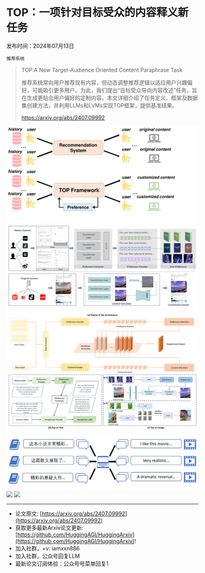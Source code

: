 # TOP：一项针对目标受众的内容释义新任务
发布时间：2024年07月13日

`推荐系统`
> TOP:A New Target-Audience Oriented Content Paraphrase Task
>
> 推荐系统常向用户推荐现有内容，但动态调整推荐逻辑以适应用户兴趣偏好，可能吸引更多用户。为此，我们提出“目标受众导向内容改述”任务，旨在生成更贴合用户偏好的定制内容。本文详细介绍了任务定义、框架及数据集创建方法，并利用LLMs和LVMs实现TOP框架，提供基准结果。
>
> https://arxiv.org/abs/2407.09992

![](https://raw.githubusercontent.com/HuggingAGI/HuggingArxiv/main/paper_images/2407.09992/x1.png)
![](https://raw.githubusercontent.com/HuggingAGI/HuggingArxiv/main/paper_images/2407.09992/x2.png)
![](https://raw.githubusercontent.com/HuggingAGI/HuggingArxiv/main/paper_images/2407.09992/x3.png)
![](https://raw.githubusercontent.com/HuggingAGI/HuggingArxiv/main/paper_images/2407.09992/x4.png)
![](https://raw.githubusercontent.com/HuggingAGI/HuggingArxiv/main/paper_images/2407.09992/x5.png)
![](https://raw.githubusercontent.com/HuggingAGI/HuggingArxiv/main/paper_images/2407.09992/x6.png)

<hr />

- 论文原文: [https://arxiv.org/abs/2407.09992](https://arxiv.org/abs/2407.09992)
- 获取更多最新Arxiv论文更新: [https://github.com/HuggingAGI/HuggingArxiv](https://github.com/HuggingAGI/HuggingArxiv)!
- 加入社群，+v: iamxxn886
- 加入社群，公众号回复LLM
- 最新论文订阅体验：公众号号菜单回复1